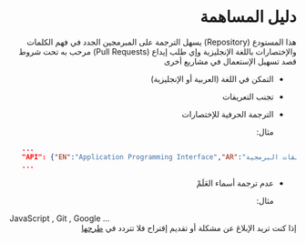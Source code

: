 <div dir="rtl">

# دليل المساهمة
هذا المستودع (Repository) يسهل الترجمة على المبرمجين الجدد في فهم الكلمات والإختصارات باللغة الإنجليزية 
وإي طلب إيداع (Pull Requests) مرحب به تحت شروط قصد تسهيل الإستعمال في مشاريع أخرى
  
  - التمكن في اللغة (العربية أو الإنجليزية)
  - تجنب التعريفات
  -  الترجمة الحرفية للإختصارات
    
      مثال: 
 <div dir="ltr">

 ```json
    ...
    "API": {"EN":"Application Programming Interface","AR":"واجهة تطبيقات البرمجية"}
    ...

```
 <div dir="rtl">      

  - عدم ترجمة أسماء العَلَمْ
      
      مثال: 
<div dir="ltr">
          JavaScript , Git , Google ...
<div dir="rtl">
إذا كنت تريد الإبلاغ عن مشكلة أو تقديم إقتراح فلا تتردد في <a href="https://github.com/InterstellarClub/i18n/issues/new"> طرحها</a>
